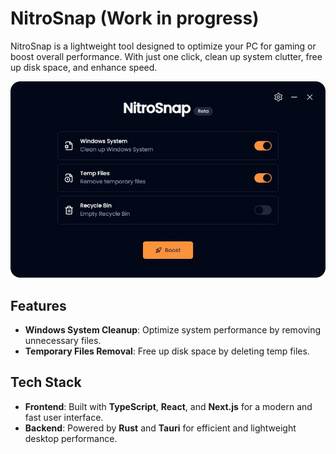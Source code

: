 # NitroSnap (Work in progress)

NitroSnap is a lightweight tool designed to optimize your PC for gaming or boost overall performance. With just one click, clean up system clutter, free up disk space, and enhance speed.

![App Screenshot](https://github.com/RoodyCode/nitrosnap/blob/master/preview.png)

## Features

- **Windows System Cleanup**: Optimize system performance by removing unnecessary files.
- **Temporary Files Removal**: Free up disk space by deleting temp files.

## Tech Stack

- **Frontend**: Built with **TypeScript**, **React**, and **Next.js** for a modern and fast user interface.
- **Backend**: Powered by **Rust** and **Tauri** for efficient and lightweight desktop performance.
